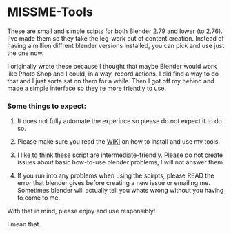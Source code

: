 # MISSME-Tools
These are small and simple scipts for both Blender 2.79 and lower (to 2.76). I've made them so they take the leg-work out of content creation. Instead of having a million diffrent blender versions installed, you can pick and use just the one now.

I originally wrote these because I thought that maybe Blender would work like Photo Shop and I could, in a way, record actions. I did find a way to do that and I just sorta sat on them for a while. Then I got off my behind and made a simple interface so they're more friendly to use.

### Some things to expect: 
1. It does not fully automate the experince so please do not expect it to do so.

2. Please make sure you read the [WIKI](https://github.com/MISSME12/MISSME-Tools/wiki#missme-tools-wiki) on how to install and use my tools.

3. I like to think these script are intermediate-friendly. Please do not create issues about basic how-to-use blender problems, I will not answer them.

4. If you run into any problems when using the scirpts, please READ the error that blender gives before creating a new issue or emailing me. Sometimes blender will actually tell you whats wrong without you having to come to me.

With that in mind, please enjoy and use responsibly! 

I mean that.
